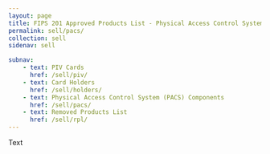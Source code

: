 ```yaml
---
layout: page
title: FIPS 201 Approved Products List - Physical Access Control System Components
permalink: sell/pacs/
collection: sell
sidenav: sell

subnav:
    - text: PIV Cards
      href: /sell/piv/
    - text: Card Holders
      href: /sell/holders/
    - text: Physical Access Control System (PACS) Components
      href: /sell/pacs/
    - text: Removed Products List
      href: /sell/rpl/
---
```


Text